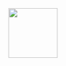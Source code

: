 <div id="header" align="center">
  <img src="https://media1.giphy.com/media/JmJMzlXOiI0dq/giphy.gif?     cid=ecf05e47t2y7rfgxs7ps7jth8n4p1kbgiigvwd43tlsywngz&rid=giphy.gif&ct=g" width="100"/>
</div>
